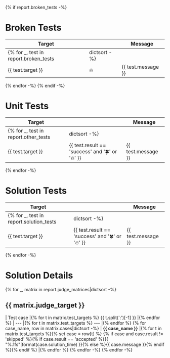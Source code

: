 {% if report.broken_tests -%}
# Broken Tests

| Target | | Message |
| --- | --- | --- |
{% for _, test in report.broken_tests|dictsort -%}
| {{ test.target }} | 🔥 | {{ test.message }} |
{% endfor -%}
{% endif -%}

# Unit Tests

| Target | | Message |
| --- | --- | --- |
{% for _, test in report.other_tests|dictsort -%}
| {{ test.target }} | {{ test.result == 'success' and '🍀' or '🔥' }} | {{ test.message }} |
{% endfor -%}

# Solution Tests

| Target | | Message |
| --- | --- | --- |
{% for _, test in report.solution_tests|dictsort -%}
| {{ test.target }} | {{ test.result == 'success' and '🍀' or '🔥' }} | {{ test.message }} |
{% endfor -%}

# Solution Details

{% for _, matrix in report.judge_matrices|dictsort -%}
## {{ matrix.judge_target }}

| Test case |{% for t in matrix.test_targets %} {{ t.split(':')[-1] }} |{% endfor %}
| --- |{% for t in matrix.test_targets %} --- |{% endfor %}
{% for case_name, row in matrix.cases|dictsort -%}
| **{{ case_name }}** |{% for t in matrix.test_targets %}{% set case = row[t] %} {% if case and case.result != 'skipped' %}{% if case.result == 'accepted' %}{{ "%.1fs"|format(case.solution_time) }}{% else %}{{ case.message }}{% endif %}{% endif %} |{% endfor %}
{% endfor -%}
{% endfor -%}
